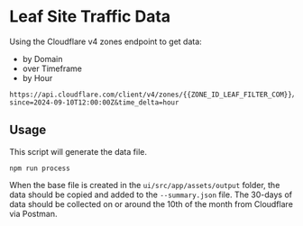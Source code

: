 # Leaf Site Traffic Data

Using the Cloudflare v4 zones endpoint to get data:

* by Domain
* over Timeframe
* by Hour

```url
https://api.cloudflare.com/client/v4/zones/{{ZONE_ID_LEAF_FILTER_COM}}/dns_analytics/report/bytime?since=2024-09-10T12:00:00Z&time_delta=hour
```

## Usage

This script will generate the data file.

```script
npm run process
```

When the base file is created in the `ui/src/app/assets/output` folder, the data should be copied and added to the `--summary.json` file. The 30-days of data should be collected on or around the 10th of the month from Cloudflare via Postman.
